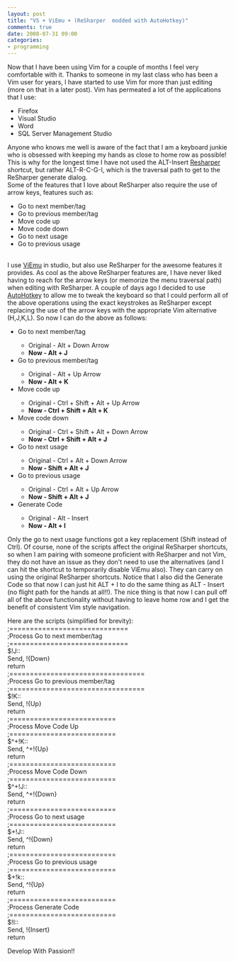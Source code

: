 ```yaml
---
layout: post
title: "VS + ViEmu + (ReSharper  modded with AutoHotkey)"
comments: true
date: 2008-07-31 09:00
categories:
- programming
---
```


Now that I have been using Vim for a couple of months I feel very comfortable with it. Thanks to someone in my last class who has been a Vim user for years, I have started to use Vim for more than just editing (more on that in a later post). Vim has permeated a lot of the applications that I use:  <ul>   <li>Firefox</li>    <li>Visual Studio</li>    <li>Word</li>    <li>SQL Server Management Studio</li> </ul>  
  
Anyone who knows me well is aware of the fact that I am a keyboard junkie who is obsessed with keeping my hands as close to home row as possible! This is why for the longest time I have not used the ALT-Insert [Resharper](http://www.jetbrains.com/resharper/) shortcut, but rather ALT-R-C-G-I, which is the traversal path to get to the ReSharper generate dialog.  
Some of the features that I love about ReSharper also require the use of arrow keys, features such as:  <ul>   <li>Go to next member/tag</li>    <li>Go to previous member/tag</li>    <li>Move code up</li>    <li>Move code down</li>    <li>Go to next usage</li>    <li>Go to previous usage</li> </ul>  
I use [ViEmu](http://www.viemu.com/) in studio, but also use ReSharper for the awesome features it provides. As cool as the above ReSharper features are, I have never liked having to reach for the arrow keys (or memorize the menu traversal path) when editing with ReSharper. A couple of days ago I decided to use [AutoHotkey](http://www.autohotkey.com/) to allow me to tweak the keyboard so that I could perform all of the above operations using the exact keystrokes as ReSharper except replacing the use of the arrow keys with the appropriate Vim alternative (H,J,K,L). So now I can do the above as follows:  <ul>   <li>Go to next member/tag</li>    <ul>     <li>Original - Alt + Down Arrow</li>      <li><strong>Now - Alt + J</strong></li>   </ul>    <li>Go to previous member/tag</li>    <ul>     <li>Original - Alt + Up Arrow</li>      <li><strong>Now - Alt + K</strong></li>   </ul>    <li>Move code up</li>    <ul>     <li>Original - Ctrl + Shift + Alt + Up Arrow</li>      <li><strong>Now - Ctrl + Shift + Alt + K</strong></li>   </ul>    <li>Move code down</li>    <ul>     <li>Original - Ctrl + Shift + Alt + Down Arrow</li>      <li><strong>Now - Ctrl + Shift + Alt + J</strong></li>   </ul>    <li>Go to next usage</li>    <ul>     <li>Original - Ctrl + Alt + Down Arrow</li>      <li><strong>Now - Shift + Alt + J</strong></li>   </ul>    <li>Go to previous usage</li>    <ul>     <li>Original - Ctrl + Alt + Up Arrow</li>      <li><strong>Now - Shift + Alt + J</strong></li>   </ul>    <li>Generate Code</li>    <ul>     <li>Original - Alt - Insert</li>      <li><strong>Now - Alt + I</strong></li>   </ul> </ul>  
  
Only the go to next usage functions got a key replacement (Shift instead of Ctrl). Of course, none of the scripts affect the original ReSharper shortcuts, so when I am pairing with someone proficient with ReSharper and not Vim, they do not have an issue as they don't need to use the alternatives (and I can hit the shortcut to temporarily disable ViEmu also). They can carry on using the original ReSharper shortcuts. Notice that I also did the Generate Code so that now I can just hit ALT + I to do the same thing as ALT - Insert (no flight path for the hands at all!!). The nice thing is that now I can pull off all of the above functionality without having to leave home row and I get the benefit of consistent Vim style navigation.  
  
Here are the scripts (simplified for brevity):  
;=============================   
;Process Go to next member/tag    
;=============================    
$!J::    
 Send, !{Down}    
return   
;=================================   
;Process Go to previous member/tag    
;=================================    
$!K::    
 Send, !{Up}    
return   
;==========================   
;Process Move Code Up    
;==========================    
$^+!K::    
 Send, ^+!{Up}    
return   
;==========================   
;Process Move Code Down    
;==========================    
$^+!J::    
 Send, ^+!{Down}    
return   
;==========================   
;Process Go to next usage     
;==========================    
$+!J::    
 Send, ^!{Down}    
return   
;==========================   
;Process Go to previous usage     
;==========================    
$+!k::    
 Send, ^!{Up}    
return   
;==========================   
;Process Generate Code    
;==========================    
$!I::    
 Send, !{Insert}    
return  
  
Develop With Passion!!





